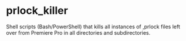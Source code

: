 # prlock_killer
Shell scripts (Bash/PowerShell) that kills all instances of ,prlock files left over from Premiere Pro in all directories and subdirectories.
